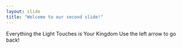 ```yaml
---
layout: slide
title: "Welcome to our second slide!"
---
```

Everything the Light Touches is Your Kingdom
Use the left arrow to go back!
